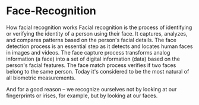 # Face-Recognition

How facial recognition works
Facial recognition is the process of identifying or verifying the identity of a person using their face. It captures, analyzes, and compares patterns based on the person's facial details.
The face detection process is an essential step as it detects and locates human faces in images and videos.
 The face capture process transforms analog information (a face) into a set of digital information (data) based on the person's facial features.
The face match process verifies if two faces belong to the same person.
Today it's considered to be the most natural of all biometric measurements. 

And for a good reason – we recognize ourselves not by looking at our fingerprints or irises, for example, but by looking at our faces. 
